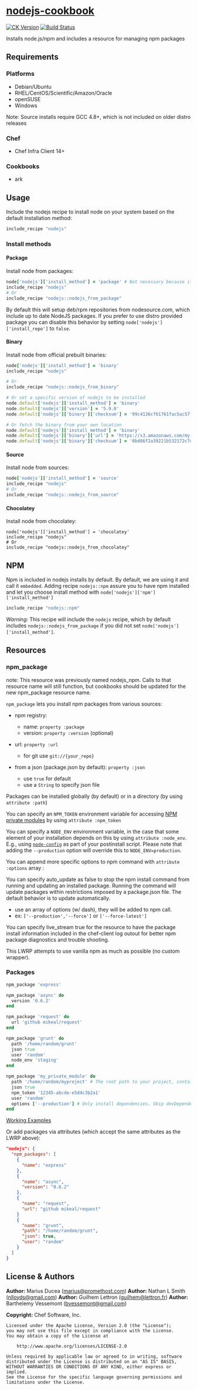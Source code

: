# [nodejs-cookbook](https://github.com/redguide/nodejs)

[![CK Version](http://img.shields.io/cookbook/v/nodejs.svg?branch=master)](https://supermarket.chef.io/cookbooks/nodejs) [![Build Status](https://img.shields.io/travis/redguide/nodejs.svg)](https://travis-ci.org/redguide/nodejs)

Installs node.js/npm and includes a resource for managing npm packages

## Requirements

### Platforms

- Debian/Ubuntu
- RHEL/CentOS/Scientific/Amazon/Oracle
- openSUSE
- Windows

Note: Source installs require GCC 4.8+, which is not included on older distro releases

### Chef

- Chef Infra Client 14+

### Cookbooks

- ark

## Usage

Include the nodejs recipe to install node on your system based on the default installation method:

```ruby
include_recipe "nodejs"
```

### Install methods

#### Package

Install node from packages:

```ruby
node['nodejs']['install_method'] = 'package' # Not necessary because it's the default
include_recipe "nodejs"
# Or
include_recipe "nodejs::nodejs_from_package"
```

By default this will setup deb/rpm repositories from nodesource.com, which include up to date NodeJS packages. If you prefer to use distro provided package you can disable this behavior by setting `node['nodejs']['install_repo']` to `false`.

#### Binary

Install node from official prebuilt binaries:

```ruby
node['nodejs']['install_method'] = 'binary'
include_recipe "nodejs"

# Or
include_recipe "nodejs::nodejs_from_binary"

# Or set a specific version of nodejs to be installed
node.default['nodejs']['install_method'] = 'binary'
node.default['nodejs']['version'] = '5.9.0'
node.default['nodejs']['binary']['checksum'] = '99c4136cf61761fac5ac57f80544140a3793b63e00a65d4a0e528c9db328bf40'

# Or fetch the binary from your own location
node.default['nodejs']['install_method'] = 'binary'
node.default['nodejs']['binary']['url'] = 'https://s3.amazonaws.com/my-bucket/node-v7.8.0-linux-x64.tar.gz'
node.default['nodejs']['binary']['checksum'] = '0bd86f2a39221b532172c7d1acb57f0b0cba88c7b82ea74ba9d1208b9f6f9697'
```

#### Source

Install node from sources:

```ruby
node['nodejs']['install_method'] = 'source'
include_recipe "nodejs"
# Or
include_recipe "nodejs::nodejs_from_source"
```

#### Chocolatey

Install node from chocolatey:

```chef
node['nodejs']['install_method'] = 'chocolatey'
include_recipe "nodejs"
# Or
include_recipe "nodejs::nodejs_from_chocolatey"
```

## NPM

Npm is included in nodejs installs by default. By default, we are using it and call it `embedded`. Adding recipe `nodejs::npm` assure you to have npm installed and let you choose install method with `node['nodejs']['npm']['install_method']`

```ruby
include_recipe "nodejs::npm"
```

_Warning:_ This recipe will include the `nodejs` recipe, which by default includes `nodejs::nodejs_from_package` if you did not set `node['nodejs']['install_method']`.

## Resources

### npm_package

note: This resource was previously named nodejs_npm. Calls to that resource name will still function, but cookbooks should be updated for the new npm_package resource name.

`npm_package` lets you install npm packages from various sources:

- npm registry:

  - name: `property :package`
  - version: `property :version` (optional)

- url: `property :url`

  - for git use `git://{your_repo}`

- from a json (package.json by default): `property :json`

  - use `true` for default
  - use a `String` to specify json file

Packages can be installed globally (by default) or in a directory (by using `attribute :path`)

You can specify an `NPM_TOKEN` environment variable for accessing [NPM private modules](https://docs.npmjs.com/private-modules/intro) by using `attribute :npm_token`

You can specify a `NODE_ENV` environment variable, in the case that some element of your installation depends on this by using `attribute :node_env`. E.g., using [`node-config`](https://www.npmjs.com/package/config) as part of your postinstall script. Please note that adding the `--production` option will override this to `NODE_ENV=production`.

You can append more specific options to npm command with `attribute :options` array :

You can specify auto_update as false to stop the npm install command from running and updating an installed package. Running the command will update packages within restrictions imposed by a package.json file. The default behavior is to update automatically.

- use an array of options (w/ dash), they will be added to npm call.
- ex: `['--production','--force']` or `['--force-latest']`

You can specify live_stream true for the resource to have the package install information included in the chef-client log outout for better npm package diagnostics and trouble shooting.

This LWRP attempts to use vanilla npm as much as possible (no custom wrapper).

### Packages

```ruby
npm_package 'express'

npm_package 'async' do
  version '0.6.2'
end

npm_package 'request' do
  url 'github mikeal/request'
end

npm_package 'grunt' do
  path '/home/random/grunt'
  json true
  user 'random'
  node_env 'staging'
end

npm_package 'my_private_module' do
  path '/home/random/myproject' # The root path to your project, containing a package.json file
  json true
  npm_token '12345-abcde-e5d4c3b2a1'
  user 'random'
  options ['--production'] # Only install dependencies. Skip devDependencies
end
```

[Working Examples](test/cookbooks/nodejs_test/recipes/npm.rb)

Or add packages via attributes (which accept the same attributes as the LWRP above):

```json
"nodejs": {
  "npm_packages": [
    {
      "name": "express"
    },
    {
      "name": "async",
      "version": "0.6.2"
    },
    {
      "name": "request",
      "url": "github mikeal/request"
    }
    {
      "name": "grunt",
      "path": "/home/random/grunt",
      "json": true,
      "user": "random"
    }
  ]
}
```

## License & Authors

**Author:** Marius Ducea (marius@promethost.com) **Author:** Nathan L Smith (nlloyds@gmail.com) **Author:** Guilhem Lettron (guilhem@lettron.fr) **Author:** Barthelemy Vessemont (bvessemont@gmail.com)

**Copyright:** Chef Software, Inc.

```
Licensed under the Apache License, Version 2.0 (the "License");
you may not use this file except in compliance with the License.
You may obtain a copy of the License at

    http://www.apache.org/licenses/LICENSE-2.0

Unless required by applicable law or agreed to in writing, software
distributed under the License is distributed on an "AS IS" BASIS,
WITHOUT WARRANTIES OR CONDITIONS OF ANY KIND, either express or implied.
See the License for the specific language governing permissions and
limitations under the License.
```

